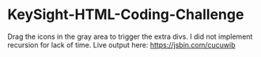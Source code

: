 # KeySight-HTML-Coding-Challenge
Drag the icons in the gray area to trigger the extra divs. I did not implement recursion for lack of time. Live output here: https://jsbin.com/cucuwib
